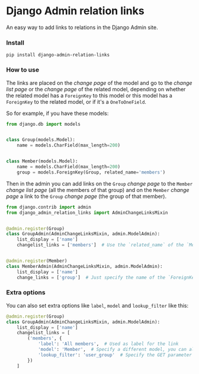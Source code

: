 # Django Admin relation links

An easy way to add links to relations in the Django Admin site.

### Install

    pip install django-admin-relation-links

### How to use

The links are placed on the *change page* of the model and go to the *change
list page* or the *change page* of the related model, depending on whether the
related model has a `ForeignKey` to this model or this model has a `ForeignKey`
to the related model, or if it's a `OneToOneField`.

So for example, if you have these models:


```python
from django.db import models


class Group(models.Model):
    name = models.CharField(max_length=200)


class Member(models.Model):
    name = models.CharField(max_length=200)
    group = models.ForeignKey(Group, related_name='members')
```


Then in the admin you can add links on the `Group` *change page* to the
`Member` *change list page* (all the members of that group) and on the `Member`
*change page* a link to the `Group` *change page* (the group of that member).

```python
from django.contrib import admin
from django_admin_relation_links import AdminChangeLinksMixin


@admin.register(Group)
class GroupAdmin(AdminChangeLinksMixin, admin.ModelAdmin):
    list_display = ['name']
    changelist_links = ['members']  # Use the `related_name` of the `Member.group` field


@admin.register(Member)
class MemberAdmin(AdminChangeLinksMixin, admin.ModelAdmin):
    list_display = ['name']
    change_links = ['group']  # Just specify the name of the `ForeignKey` field
```


### Extra options

You can also set extra options like `label`, `model` and `lookup_filter` like this:

```python
@admin.register(Group)
class GroupAdmin(AdminChangeLinksMixin, admin.ModelAdmin):
    list_display = ['name']
    changelist_links = [
        ('members', {
            'label': 'All members',  # Used as label for the link
            'model': 'Member',  # Specify a different model, you can also specify an app using `app.Member`
            'lookup_filter': 'user_group'  # Specify the GET parameter used for filtering the queryset
        })
    ]
```
